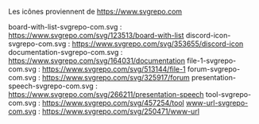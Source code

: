 Les icônes proviennent de https://www.svgrepo.com

board-with-list-svgrepo-com.svg     : https://www.svgrepo.com/svg/123513/board-with-list
discord-icon-svgrepo-com.svg        : https://www.svgrepo.com/svg/353655/discord-icon
documentation-svgrepo-com.svg       : https://www.svgrepo.com/svg/164031/documentation
file-1-svgrepo-com.svg              : https://www.svgrepo.com/svg/513144/file-1
forum-svgrepo-com.svg               : https://www.svgrepo.com/svg/325917/forum
presentation-speech-svgrepo-com.svg : https://www.svgrepo.com/svg/266211/presentation-speech
tool-svgrepo-com.svg                : https://www.svgrepo.com/svg/457254/tool
www-url-svgrepo-com.svg             : https://www.svgrepo.com/svg/250471/www-url
